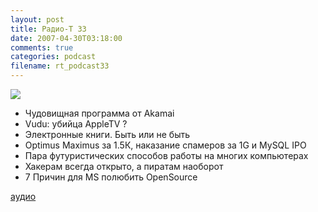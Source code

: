 ```yaml
---
layout: post
title: Радио-T 33
date: 2007-04-30T03:18:00
comments: true
categories: podcast
filename: rt_podcast33
---
```

![](https://radio-t.com/images/radio-t/rt33.jpg)

- Чудовищная программа от Akamai
- Vudu: убийца AppleTV ?
- Электронные книги. Быть или не быть
- Optimus Maximus за 1.5К, наказание спамеров за 1G и MySQL IPO
- Пара футуристических способов работы на многих компьютерах
- Хакерам всегда открыто, а пиратам наоборот
- 7 Причин для MS полюбить ОpenSource

[аудио](http://cdn.radio-t.com/rt_podcast33.mp3)
<audio src="http://cdn.radio-t.com/rt_podcast33.mp3" preload="none"></audio>

